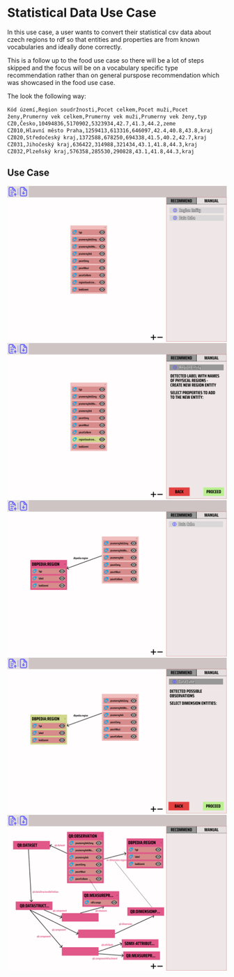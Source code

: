 # Statistical Data Use Case
In this use case, a user wants to convert their statistical csv data about czech regions to rdf so that entities and properties are from known vocabularies and ideally done correctly.

This is a follow up to the food use case so there will be a lot of steps skipped and the focus will be on a vocabulary specific type recommendation rather than on general purspose recommendation which was showcased in the food use case.

The look the following way:
```csv
Kód území,Region soudržnosti,Pocet celkem,Pocet muži,Pocet ženy,Prumerny vek celkem,Prumerny vek muži,Prumerny vek ženy,typ
CZ0,Česko,10494836,5170902,5323934,42.7,41.3,44.2,zeme
CZ010,Hlavní město Praha,1259413,613316,646097,42.4,40.8,43.8,kraj
CZ020,Středočeský kraj,1372588,678250,694338,41.5,40.2,42.7,kraj
CZ031,Jihočeský kraj,636422,314988,321434,43.1,41.8,44.3,kraj
CZ032,Plzeňský kraj,576358,285530,290828,43.1,41.8,44.3,kraj
```

## Use Case 
![Initial Schema Of Loaded Data](./img/stat-initial-schema.png)
![Region Recommendation](./img/region-recommendation.png)
![Schema After Retion Recommendation](./img/after-region.png)
![Recommendation - Select Dimensions](./img/select-dims.png)
![Final Schema](./img/final-stat-schema.png)
